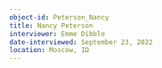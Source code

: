 ```yaml
---
object-id: Peterson_Nancy
title: Nancy Peterson
interviewer: Emme Dibble
date-interviewed: September 23, 2022
location: Moscow, ID
---
```

